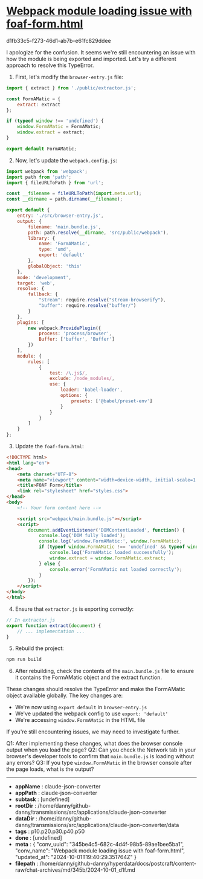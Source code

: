 # [Webpack module loading issue with foaf-form.html](https://claude.ai/chat/345be4c5-682c-4d4f-98b5-89ae1bee5ba1)

d1fb33c5-f273-46d1-ab7b-e61fc829ddee

 I apologize for the confusion. It seems we're still encountering an issue with how the module is being exported and imported. Let's try a different approach to resolve this TypeError.

1. First, let's modify the `browser-entry.js` file:

```javascript
import { extract } from './public/extractor.js';

const FormAMatic = {
    extract: extract
};

if (typeof window !== 'undefined') {
    window.FormAMatic = FormAMatic;
    window.extract = extract;
}

export default FormAMatic;
```

2. Now, let's update the `webpack.config.js`:

```javascript
import webpack from 'webpack';
import path from 'path';
import { fileURLToPath } from 'url';

const __filename = fileURLToPath(import.meta.url);
const __dirname = path.dirname(__filename);

export default {
    entry: './src/browser-entry.js',
    output: {
        filename: 'main.bundle.js',
        path: path.resolve(__dirname, 'src/public/webpack'),
        library: {
            name: 'FormAMatic',
            type: 'umd',
            export: 'default'
        },
        globalObject: 'this'
    },
    mode: 'development',
    target: 'web',
    resolve: {
        fallback: {
            "stream": require.resolve("stream-browserify"),
            "buffer": require.resolve("buffer/")
        }
    },
    plugins: [
        new webpack.ProvidePlugin({
            process: 'process/browser',
            Buffer: ['buffer', 'Buffer']
        })
    ],
    module: {
        rules: [
            {
                test: /\.js$/,
                exclude: /node_modules/,
                use: {
                    loader: 'babel-loader',
                    options: {
                        presets: ['@babel/preset-env']
                    }
                }
            }
        ]
    }
};
```

3. Update the `foaf-form.html`:

```html
<!DOCTYPE html>
<html lang="en">
<head>
    <meta charset="UTF-8">
    <meta name="viewport" content="width=device-width, initial-scale=1.0">
    <title>FOAF Form</title>
    <link rel="stylesheet" href="styles.css">
</head>
<body>
    <!-- Your form content here -->

    <script src="webpack/main.bundle.js"></script>
    <script>
        document.addEventListener('DOMContentLoaded', function() {
            console.log('DOM fully loaded');
            console.log('window.FormAMatic:', window.FormAMatic);
            if (typeof window.FormAMatic !== 'undefined' && typeof window.FormAMatic.extract === 'function') {
                console.log('FormAMatic loaded successfully');
                window.extract = window.FormAMatic.extract;
            } else {
                console.error('FormAMatic not loaded correctly');
            }
        });
    </script>
</body>
</html>
```

4. Ensure that `extractor.js` is exporting correctly:

```javascript
// In extractor.js
export function extract(document) {
    // ... implementation ...
}
```

5. Rebuild the project:

```bash
npm run build
```

6. After rebuilding, check the contents of the `main.bundle.js` file to ensure it contains the FormAMatic object and the extract function.

These changes should resolve the TypeError and make the FormAMatic object available globally. The key changes are:

- We're now using `export default` in `browser-entry.js`
- We've updated the webpack config to use `export: 'default'`
- We're accessing `window.FormAMatic` in the HTML file

If you're still encountering issues, we may need to investigate further.

Q1: After implementing these changes, what does the browser console output when you load the page?
Q2: Can you check the Network tab in your browser's developer tools to confirm that `main.bundle.js` is loading without any errors?
Q3: If you type `window.FormAMatic` in the browser console after the page loads, what is the output?

---

* **appName** : claude-json-converter
* **appPath** : claude-json-converter
* **subtask** : [undefined]
* **rootDir** : /home/danny/github-danny/transmissions/src/applications/claude-json-converter
* **dataDir** : /home/danny/github-danny/transmissions/src/applications/claude-json-converter/data
* **tags** : p10.p20.p30.p40.p50
* **done** : [undefined]
* **meta** : {
  "conv_uuid": "345be4c5-682c-4d4f-98b5-89ae1bee5ba1",
  "conv_name": "Webpack module loading issue with foaf-form.html",
  "updated_at": "2024-10-01T19:40:29.351764Z"
}
* **filepath** : /home/danny/github-danny/hyperdata/docs/postcraft/content-raw/chat-archives/md/345b/2024-10-01_d1f.md